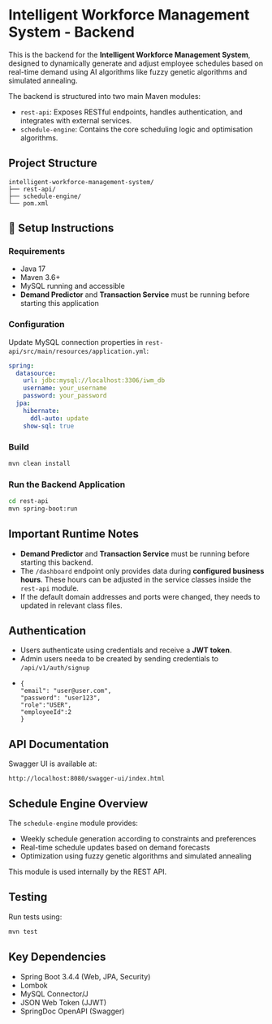 # Intelligent Workforce Management System - Backend

This is the backend for the **Intelligent Workforce Management System**, designed to dynamically generate and adjust employee schedules based on real-time demand using AI algorithms like fuzzy genetic algorithms and simulated annealing.

The backend is structured into two main Maven modules:
- `rest-api`: Exposes RESTful endpoints, handles authentication, and integrates with external services.
- `schedule-engine`: Contains the core scheduling logic and optimisation algorithms.

## Project Structure

```
intelligent-workforce-management-system/
├── rest-api/
├── schedule-engine/
└── pom.xml
```

## 🔧 Setup Instructions

### Requirements
- Java 17
- Maven 3.6+
- MySQL running and accessible
- **Demand Predictor** and **Transaction Service** must be running before starting this application

### Configuration
Update MySQL connection properties in `rest-api/src/main/resources/application.yml`:

```yaml
spring:
  datasource:
    url: jdbc:mysql://localhost:3306/iwm_db
    username: your_username
    password: your_password
  jpa:
    hibernate:
      ddl-auto: update
    show-sql: true
```

### Build

```bash
mvn clean install
```

### Run the Backend Application

```bash
cd rest-api
mvn spring-boot:run
```

## Important Runtime Notes
- **Demand Predictor** and **Transaction Service** must be running before starting this backend.
- The `/dashboard` endpoint only provides data during **configured business hours**. These hours can be adjusted in the service classes inside the `rest-api` module.
- If the default domain addresses and ports were changed, they needs to updated in relevant class files.

## Authentication
- Users authenticate using credentials and receive a **JWT token**.
- Admin users needa to be created by sending credentials to `/api/v1/auth/signup`
- ```
  {
  "email": "user@user.com",
  "password": "user123",
  "role":"USER",
  "employeeId":2
  }
  ```

## API Documentation

Swagger UI is available at:

```
http://localhost:8080/swagger-ui/index.html
```

## Schedule Engine Overview
The `schedule-engine` module provides:
- Weekly schedule generation according to constraints and preferences
- Real-time schedule updates based on demand forecasts
- Optimization using fuzzy genetic algorithms and simulated annealing

This module is used internally by the REST API.

## Testing

Run tests using:

```bash
mvn test
```

## Key Dependencies
- Spring Boot 3.4.4 (Web, JPA, Security)
- Lombok
- MySQL Connector/J
- JSON Web Token (JJWT)
- SpringDoc OpenAPI (Swagger)
